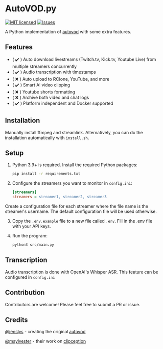 # AutoVOD.py
[![MIT licensed](https://img.shields.io/badge/license-MIT-blue.svg)](./LICENSE)
[![Issues](https://img.shields.io/github/issues/0jc1/py-autovod.svg)](https://github.com/0jc1/py-autovod/issues)

A Python implementation of [autovod](https://github.com/jenslys/AutoVOD) with some extra features. 

## Features
- ( :heavy_check_mark: ) Auto download livestreams (Twitch.tv, Kick.tv, Youtube Live) from multiple streamers concurrently
- ( :heavy_check_mark: ) Audio transcription with timestamps 
- ( :x: ) Auto upload to RClone, YouTube, and more
- ( :heavy_check_mark: ) Smart AI video clipping
- ( :x: ) Youtube shorts formatting
- ( :x: ) Archive both video and chat logs
- ( :heavy_check_mark: ) Platform independent and Docker supported

## Installation

Manually install ffmpeg and streamlink. Alternatively, you can do the installation automatically with `install.sh`.

## Setup

1. Python 3.9+ is required. Install the required Python packages:
   ```bash
   pip install -r requirements.txt
   ```

2. Configure the streamers you want to monitor in `config.ini`:
   ```ini
   [streamers]
   streamers = streamer1, streamer2, streamer3
   ```

Create a configuration file for each streamer where the file name is the streamer's username. The default configuration file will be used otherwise.

3. Copy the `.env.example` file to a new file called `.env`. Fill in the .env file with your API keys.

4. Run the program:
   ```bash
   python3 src/main.py
   ```

## Transcription

Audio transcription is done with OpenAI's Whisper ASR. This feature can be configured in `config.ini`

## Contribution

Contributors are welcome! Please feel free to submit a PR or issue.

## Credits

[@jenslys](https://github.com/jenslys) - creating the original [autovod](https://github.com/jenslys/AutoVOD)  

[@msylvester](https://github.com/msylvester) - their work on [clipception](https://github.com/msylvester/Clipception)
